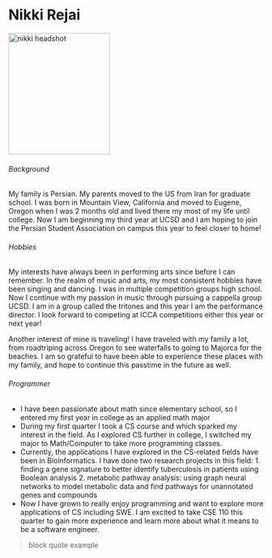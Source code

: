 <!DOCTYPE html>
<!-- styling attempt
<span style="color:red"> *some emphasized markdown text*</span>
	<span style="color:blue">some *blue* text</span>
	<div style="background-color:rgba(0, 0, 0, 0.0470588); text-align:center; vertical-align: middle; padding:40px 0;">
	box
	</div>
<link href="style.css" rel="stylesheet"></link>  -->

<html>
<body>
	<h1> Nikki Rejai </h1>
	<!-- image -->
	<img src="pictures/DSC08971copy2.jpg" alt="nikki headshot" width="200" height="240">
	<h6> Background </h6>
		<p> My family is Persian. My parents moved to the US from Iran for graduate school. I was born in Mountain View, California and moved to Eugene, Oregon when I was 2 months old and lived there my most of my life until college. Now I am beginning my third year at UCSD and I am hoping to join the Persian Student Association on campus this year to feel closer to home!
	<h6> Hobbies </h6>
		<p> My interests have always been in performing arts since before I can remember. In the realm of music and arts, my most consistent hobbies have been singing and dancing. I was in multiple competition groups high school. Now I continue with my passion in music through pursuing a cappella group UCSD. I am in a group called the tritones and this year I am the performance director. I look forward to competing at ICCA competitions either this year or next year! </p>
		<p> Another interest of mine is traveling! I have traveled with my family a lot, from roadtriping across Oregon to see waterfalls to going to Majorca for the beaches. I am so grateful to have been able to experience these places with my family, and hope to continue this passtime in the future as well. </p>
	<h6> Programmer </h6>
	<!-- unordered list -->
	<ul>
		<li> I have been passionate about math since elementary school, so I entered my first year in college as an applied math major </li>
  		<li> During my first quarter I took a CS course and which sparked my interest in the field. As I  explored CS further in college, I switched my major to Math/Computer to take more programming classes.</li>
		<li> Currently, the applications I have explored in the CS-related fields have been in Bioinformatics. I have done two research projects in this field:
			1. finding a gene signature to better identify tuberculosis in patients using Boolean analysis
			2. metabolic pathway analysis: using graph neural networks to model metabolic data and find pathways for unannotated genes and compounds
   		</li>  
  		<li> Now I have grown to really enjoy programming and want to explore more applications of CS including SWE. I am excited to take CSE 110 this quarter to gain more experience and learn more about what it means to be a software engineer.</li>
	</ul>
	<!-- block quote -->
	<blockquote>
        <p> block quote example</p>
    </blockquote>
</body>
</html>

